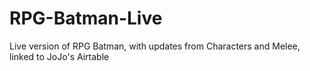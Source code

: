 # RPG-Batman-Live
Live version of RPG Batman, with updates from Characters and Melee, linked to JoJo's Airtable
